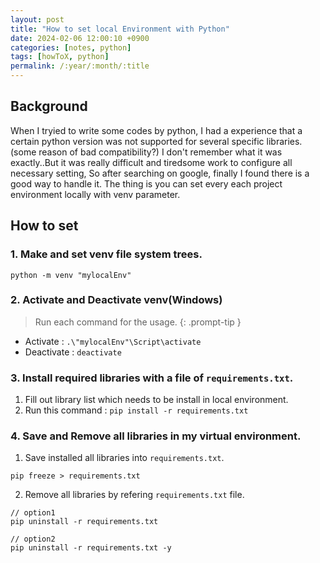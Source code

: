 ```yaml
---
layout: post
title: "How to set local Environment with Python"
date: 2024-02-06 12:00:10 +0900
categories: [notes, python]
tags: [howToX, python]
permalink: /:year/:month/:title
---
```


## Background
When I tryied to write some codes by python, I had a experience that a certain python version was not supported for several specific libraries. (some reason of bad compatibility?)
I don't remember what it was exactly..But it was really difficult and tiredsome work to configure all necessary setting, So after searching on google, finally I found there is a good way to handle it. The thing is you can set every each project environment locally with venv parameter.

## How to set
### 1. Make and set venv file system trees.
```Script
python -m venv "mylocalEnv"
```

### 2. Activate and Deactivate venv(Windows)
>Run each command for the usage.
{: .prompt-tip }
- Activate : `.\"mylocalEnv"\Script\activate`
- Deactivate : `deactivate`
    
### 3. Install required libraries with a file of `requirements.txt`.
    
1. Fill out library list which needs to be install in local environment.
2. Run this command : `pip install -r requirements.txt`

### 4. Save and Remove all libraries in my virtual environment.
1. Save installed all libraries into `requirements.txt`.
```Script
pip freeze > requirements.txt
```
2. Remove all libraries by refering `requirements.txt` file.
```Script
// option1
pip uninstall -r requirements.txt 

// option2
pip uninstall -r requirements.txt -y
```